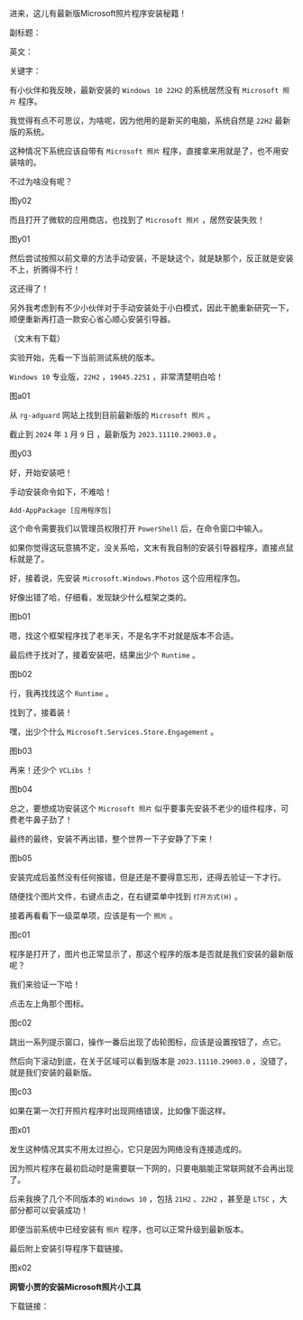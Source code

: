 进来，这儿有最新版Microsoft照片程序安装秘籍！

副标题：

英文：

关键字：





有小伙伴和我反映，最新安装的 `Windows 10 22H2` 的系统居然没有 `Microsoft 照片` 程序。

我觉得有点不可思议，为啥呢，因为他用的是新买的电脑，系统自然是 `22H2` 最新版的系统。

这种情况下系统应该自带有 `Microsoft 照片` 程序，直接拿来用就是了，也不用安装啥的。

不过为啥没有呢？

图y02



而且打开了微软的应用商店，也找到了 `Microsoft 照片` ，居然安装失败！

图y01



然后尝试按照以前文章的方法手动安装，不是缺这个，就是缺那个，反正就是安装不上，折腾得不行！

这还得了！

另外我考虑到有不少小伙伴对于手动安装处于小白模式，因此干脆重新研究一下，顺便重新再打造一款安心省心顺心安装引导器。

（文末有下载）



实验开始，先看一下当前测试系统的版本。

`Windows 10` 专业版，`22H2` ，`19045.2251` ，非常清楚明白哈！

图a01



从 `rg-adguard` 网站上找到目前最新版的 `Microsoft 照片` 。

截止到 `2024` 年 `1` 月 `9` 日 ，最新版为 `2023.11110.29003.0` 。

图y03



好，开始安装吧！

手动安装命令如下，不难哈！

```
Add-AppPackage [应用程序包]
```



这个命令需要我们以管理员权限打开 `PowerShell` 后，在命令窗口中输入。

如果你觉得这玩意搞不定，没关系哈，文末有我自制的安装引导器程序，直接点鼠标就是了。



好，接着说，先安装 `Microsoft.Windows.Photos` 这个应用程序包。

好像出错了哈，仔细看，发现缺少什么框架之类的。

图b01



嗯，找这个框架程序找了老半天，不是名字不对就是版本不合适。

最后终于找对了，接着安装吧，结果出少个 `Runtime` 。

图b02



行，我再找找这个 `Runtime` 。

找到了，接着装！

嘿，出少个什么 `Microsoft.Services.Store.Engagement` 。

图b03



再来！还少个 `VCLibs` ！

图b04



总之，要想成功安装这个 `Microsoft 照片` 似乎要事先安装不老少的组件程序，可费老牛鼻子劲了！

最终的最终，安装不再出错，整个世界一下子安静了下来！

图b05



安装完成后虽然没有任何报错，但是还是不要得意忘形，还得去验证一下才行。

随便找个图片文件，右键点击之，在右键菜单中找到 `打开方式(H)` 。

接着再看看下一级菜单项，应该是有一个 `照片` 。

图c01



程序是打开了，图片也正常显示了，那这个程序的版本是否就是我们安装的最新版呢？

我们来验证一下哈！

点击左上角那个图标。

图c02



跳出一系列提示窗口，操作一番后出现了齿轮图标，应该是设置按钮了，点它。

然后向下滚动到底，在关于区域可以看到版本是 `2023.11110.29003.0` ，没错了，就是我们安装的最新版。

图c03



如果在第一次打开照片程序时出现网络错误，比如像下面这样。

图x01



发生这种情况其实不用太过担心，它只是因为网络没有连接造成的。

因为照片程序在最初启动时是需要联一下网的，只要电脑能正常联网就不会再出现了。



后来我换了几个不同版本的 `Windows 10` ，包括 `21H2` 、`22H2` ，甚至是 `LTSC` ，大部分都可以安装成功！

即便当前系统中已经安装有 `照片` 程序，也可以正常升级到最新版本。



最后附上安装引导程序下载链接。

图x02



**网管小贾的安装Microsoft照片小工具**

下载链接：





